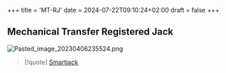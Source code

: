 +++
title = 'MT-RJ'
date = 2024-07-22T09:10:24+02:00
draft = false
+++

## Mechanical Transfer Registered Jack 
![Pasted_image_20230406235524.png](/Notes/Pasted_image_20230406235524.png)


>[!quote] [Smartjack](/obisdian_ntoes/notes_obsidian/ZPythonref/DjangoFramework/Network+/Phisicall/Smartjack.md)